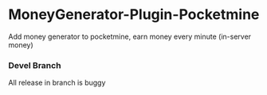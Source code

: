 # MoneyGenerator-Plugin-Pocketmine
Add money generator to pocketmine, earn money every minute (in-server money)

### Devel Branch
All release in branch is buggy
